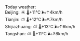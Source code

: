 Today weather:  
Beijing: ☀️   🌡️+11°C 🌬️↑4km/h  
Tianjin: ⛅️  🌡️+12°C 🌬️↖7km/h  
Shijiazhuang: ⛅️  🌡️+13°C 🌬️↑6km/h  
Tangshan: ⛅️  🌡️+11°C 🌬️↗8km/h  
